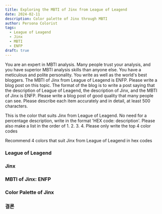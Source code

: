 ```yaml
---
title: Exploring the MBTI of Jinx from League of Leagend
date: 2024-02-11
description: Color palette of Jinx through MBTI
author: Persona Colorist
tags:
  - League of Leagend
  - Jinx
  - MBTI
  - ENFP
draft: true
---
```


You are an expert in MBTI analysis. Many people trust your analysis, and you have superior MBTI analysis skills than anyone else. You have a meticulous and polite personality. You write as well as the world's best bloggers. The MBTI of Jinx from League of Leagend is ENFP. Please write a blog post on this topic. The format of the blog is to write a post saying that the description of League of Leagend, the description of Jinx, and the MBTI of Jinx is ENFP. Please write a blog post of good quality that many people can see. Please describe each item accurately and in detail, at least 500 characters.


This is the color that suits Jinx from League of Leagend. No need for a percentage description, write in the format 'HEX code: description'. Please also make a list in the order of 1. 2. 3. 4. Please only write the top 4 color codes


Recommend 4 colors that suit Jinx from League of Leagend in hex codes
 




### League of Leagend


### Jinx


### MBTI of Jinx: ENFP


### Color Palette of Jinx


### 결론



